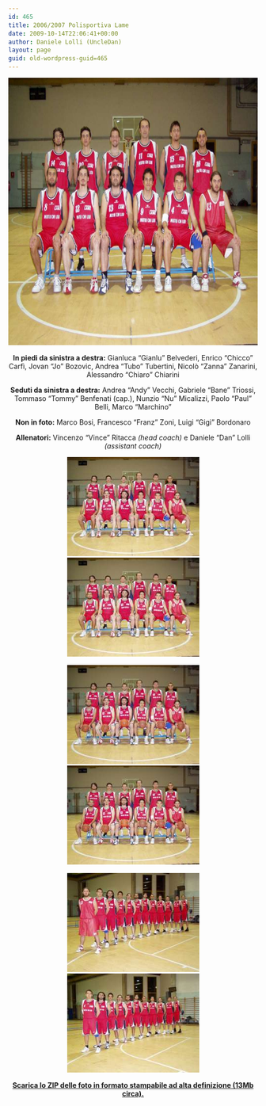 ```yaml
---
id: 465
title: 2006/2007 Polisportiva Lame
date: 2009-10-14T22:06:41+00:00
author: Daniele Lolli (UncleDan)
layout: page
guid: old-wordpress-guid=465
---
```

<a href="/files/Basket/Foto%20Lame/2006-2007/Lame_2006-2007_1.JPG" target="_blank"><img class="aligncenter" style="border: 0px solid; width: 720px; height: 540px;" src="/files/Basket/Foto Lame/2006-2007/TN_Lame_2006-2007_1.jpg" alt="" width="720" height="540" /></a>

<p style="text-align: center;">
  <span style="font-weight: bold;">In piedi da sinistra a destra:</span> Gianluca &#8220;Gianlu&#8221; Belvederi, Enrico &#8220;Chicco&#8221; Carfì, Jovan &#8220;Jo&#8221; Bozovic, Andrea &#8220;Tubo&#8221; Tubertini, Nicolò &#8220;Zanna&#8221; Zanarini, Alessandro &#8220;Chiaro&#8221; Chiarini
</p>

<p style="text-align: center;">
  <span style="font-weight: bold;">Seduti da sinistra a destra:</span> Andrea &#8220;Andy&#8221; Vecchi, Gabriele &#8220;Bane&#8221; Triossi, Tommaso &#8220;Tommy&#8221; Benfenati (cap.), Nunzio &#8220;Nu&#8221; Micalizzi, Paolo &#8220;Paul&#8221; Belli, Marco &#8220;Marchino&#8221;
</p>

<p style="text-align: center;">
  <span style="font-weight: bold;">Non in foto:</span> Marco Bosi, Francesco &#8220;Franz&#8221; Zoni, Luigi &#8220;Gigi&#8221; Bordonaro
</p>

<p style="text-align: center;">
  <span style="font-weight: bold;">Allenatori:</span> Vincenzo &#8220;Vince&#8221; Ritacca <span style="font-style: italic;">(head coach)</span> e Daniele &#8220;Dan&#8221; Lolli <span style="font-style: italic;">(assistant coach)</span>
</p>

<p style="text-align: center;">
  <a href="/files/Basket/Foto%20Lame/2006-2007/Lame_2006-2007_2.JPG" target="_blank"><img style="border: 0px none; width: 267px; height: 200px;" src="/files/Basket/Foto Lame/2006-2007/TN_Lame_2006-2007_2.jpg" alt="" /></a> <a href="/files/Basket/Foto%20Lame/2006-2007/Lame_2006-2007_3.JPG" target="_blank"><img style="border: 0px none; width: 267px; height: 200px;" src="/files/Basket/Foto Lame/2006-2007/TN_Lame_2006-2007_3.jpg" alt="" /></a>
</p>

<p style="text-align: center;">
  <a href="/files/Basket/Foto%20Lame/2006-2007/Lame_2006-2007_4.JPG" target="_blank"><img style="border: 0px none; width: 267px; height: 200px;" src="/files/Basket/Foto Lame/2006-2007/TN_Lame_2006-2007_4.jpg" alt="" /></a> <a href="/files/Basket/Foto%20Lame/2006-2007/Lame_2006-2007_5.JPG" target="_blank"><img style="border: 0px none; width: 267px; height: 200px;" src="/files/Basket/Foto Lame/2006-2007/TN_Lame_2006-2007_5.jpg" alt="" /></a>
</p>

<p style="text-align: center;">
  <a href="/files/Basket/Foto%20Lame/2006-2007/Lame_2006-2007_6.JPG" target="_blank"><img style="border: 0px none; width: 267px; height: 200px;" src="/files/Basket/Foto Lame/2006-2007/TN_Lame_2006-2007_6.jpg" alt="" /></a> <a href="/files/Basket/Foto%20Lame/2006-2007/Lame_2006-2007_7.JPG" target="_blank"><img style="border: 0px none; width: 267px; height: 200px;" src="/files/Basket/Foto Lame/2006-2007/TN_Lame_2006-2007_7.jpg" alt="" /></a>
</p>

<p style="font-weight: bold; text-align: center;">
  <a href="/files/Basket/Foto Lame/2006-2007/Lame2006-2007.zip">Scarica lo ZIP delle foto in formato stampabile ad alta definizione (13Mb circa).</a>
</p>